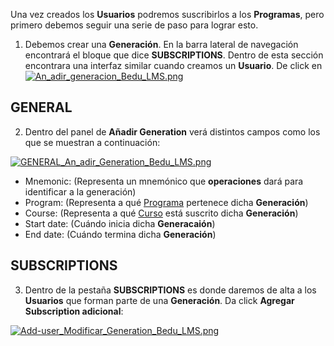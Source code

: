 Una vez creados los **Usuarios** podremos suscribirlos a los **Programas**, pero primero debemos seguir una serie de paso para lograr esto.


1. Debemos crear una **Generación**. En la barra lateral de navegación encontrará el bloque que dice **SUBSCRIPTIONS**. Dentro de esta sección encontrara una interfaz similar cuando creamos un **Usuario**. De click en [![An_adir_generacion_Bedu_LMS.png](https://s33.postimg.cc/bqoxy6yrz/An_adir_generacion_Bedu_LMS.png)](https://postimg.cc/image/pkdan8rd7/)

## GENERAL
2. Dentro del panel de **Añadir Generation** verá distintos campos como los que se muestran a continuación:

[![GENERAL_An_adir_Generation_Bedu_LMS.png](https://s33.postimg.cc/dz34f336n/GENERAL_An_adir_Generation_Bedu_LMS.png)](https://postimg.cc/image/kpjloiqcb/)

  - Mnemonic: (Representa un mnemónico que **operaciones** dará para identificar a la generación)
  - Program: (Representa a qué [Programa]() pertenece dicha **Generación**)
  - Course: (Representa a qué [Curso]() está suscrito dicha **Generación**)
  - Start date: (Cuándo inicia dicha **Generacaión**)
  - End date: (Cuándo termina dicha **Generación**)

## SUBSCRIPTIONS

3. Dentro de la pestaña **SUBSCRIPTIONS** es donde daremos de alta a los **Usuarios** que forman parte de una **Generación**. Da click **Agregar Subscription adicional**:

[![Add-user_Modificar_Generation_Bedu_LMS.png](https://s33.postimg.cc/lvnlnnmgf/Add-user_Modificar_Generation_Bedu_LMS.png)](https://postimg.cc/image/ic1nxujqj/)